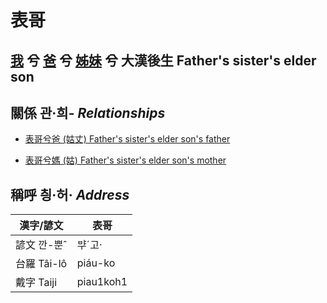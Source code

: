 # 表哥
## [我](member1.md) 兮 [爸](member2.md) 兮 [姊妹](member12.md) 兮 大漢後生 Father's sister's elder son

## 關係 관·희- _Relationships_

- [表哥兮爸 (姑丈) Father's sister's elder son's father](member43.md)

- [表哥兮媽 (姑) Father's sister's elder son's mother](member12.md)



## 稱呼 칑·허· _Address_

漢字/諺文 | 表哥
--- | ---
諺文 깐-뿐ˆ | ᄇᆤˊ고·
台羅 Tâi-lô | piáu-ko
戴字 Taiji | piau1koh1


